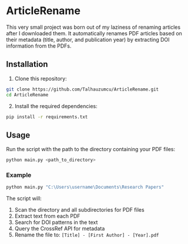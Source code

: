 # ArticleRename

This very small project was born out of my laziness of renaming articles after I downloaded them. It automatically renames PDF articles 
based on their metadata (title, author, and publication year) by extracting DOI information from the PDFs.

## Installation

1. Clone this repository:
```bash
git clone https://github.com/Talhauzumcu/ArticleRename.git
cd ArticleRename
```

2. Install the required dependencies:
```bash
pip install -r requirements.txt
```
## Usage

Run the script with the path to the directory containing your PDF files:

```bash
python main.py <path_to_directory>
```

### Example

```bash
python main.py "C:\Users\username\Documents\Research Papers"
```

The script will:
1. Scan the directory and all subdirectories for PDF files
2. Extract text from each PDF
3. Search for DOI patterns in the text
4. Query the CrossRef API for metadata
5. Rename the file to: `[Title] - [First Author] - [Year].pdf`